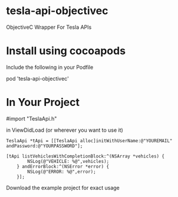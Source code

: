 tesla-api-objectivec
====================

ObjectiveC Wrapper For Tesla APIs

Install using cocoapods
====================

Include the following in your Podfile

pod 'tesla-api-objectivec'

In Your Project
====================

#import "TeslaApi.h"

in ViewDidLoad (or wherever you want to use it)

```
TeslaApi *tApi = [[TeslaApi alloc]initWithUserName:@"YOUREMAIL" andPassword:@"YOURPASSWORD"];

[tApi listVehiclesWithCompletionBlock:^(NSArray *vehicles) {
        NSLog(@"VEHICLE: %@",vehicles);
    } andErrorBlock:^(NSError *error) {
        NSLog(@"ERROR: %@",error);
    }];
```

Download the example project for exact usage






